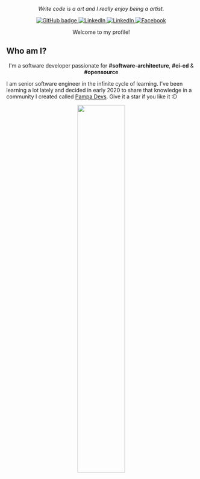 

<p align="center"><i>Write code is a art and I really enjoy being a artist.</i></p>

<p align="center">
  <a href="https://github.com/felipe-allmeida">
    <img src="https://img.shields.io/badge/-Github-000?style=for-the-badge&logo=Github&logoColor=white&link=https://github.com/felipe-allmeida" alt="GitHub badge" />
  </a>
  <a href="https://www.linkedin.com/in/felipe-allmeida">
    <img src="https://img.shields.io/badge/-LinkedIn-blue?style=for-the-badge&logo=Linkedin&logoColor=white&link=https://www.linkedin.com/in/felipe-allmeida/" alt="LinkedIn" />
  </a>
  <a href="https://www.instagram.com/felipe_allmeida_">
    <img src="https://img.shields.io/badge/-Instagram-C13584?style=for-the-badge&labelColor=C13584&logo=instagram&logoColor=white&link=https://www.instagram.com/felipe_allmeida_/" alt="LinkedIn" />
  </a>
  <a href="https://www.facebook.com/thefelipeallmeida">
    <img src="https://img.shields.io/badge/-Facebook-blue?style=for-the-badge&labelColor=blue&logo=facebook&logoColor=white&link=https://www.facebook.com/thefelipeallmeida/" alt="Facebook" />
  </a>
</p>

<p align="center">Welcome to my profile!</p>

<h2>Who am I?</h2>
<p align="center">I'm a software developer passionate for <b>#software-architecture</b>, <b>#ci-cd</b> & <b>#opensource</b></p>
  
<p>I am senior software engineer in the infinite cycle of learning. I've been learning a lot lately and decided in early 2020 to share that knowledge in a community I created called <a href="https://github.com/Pampa-Devs">Pampa Devs</a>. Give it a star if you like it :D</p>

<p></p>

<p align="center"><img width="50%" src="https://github-readme-stats.vercel.app/api?username=felipe-allmeida&show_icons=true&theme=nightowl" /></p>
